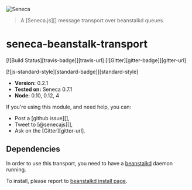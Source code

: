 ![Seneca](http://senecajs.org/files/assets/seneca-logo.png)
> A [Seneca.js][] message transport over beanstalkd queues.

# seneca-beanstalk-transport
[![Build Status][travis-badge]][travis-url]
[![Gitter][gitter-badge]][gitter-url]

[![js-standard-style][standard-badge]][standard-style]

- __Version:__ 0.2.1
- __Tested on:__ Seneca 0.7.1
- __Node:__ 0.10, 0.12, 4

If you're using this module, and need help, you can:

- Post a [github issue][],
- Tweet to [@senecajs][],
- Ask on the [Gitter][gitter-url].


## Dependencies

In order to use this transport, you need to have a [beanstalkd](http://kr.github.io/beanstalkd/) daemon running.

To install, please report to [beanstalkd install page](http://kr.github.io/beanstalkd/download.html).
